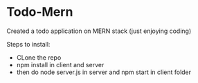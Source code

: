 # Todo-Mern
Created a todo application on MERN stack (just enjoying coding)

Steps to install:
  - CLone the repo
  - npm install in client and server
  - then do node server.js in server and npm start in client folder
